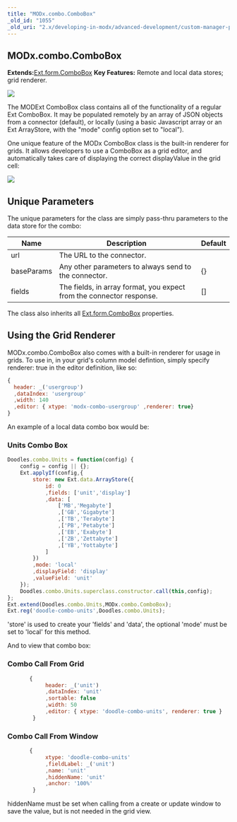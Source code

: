 ```yaml
---
title: "MODx.combo.ComboBox"
_old_id: "1055"
_old_uri: "2.x/developing-in-modx/advanced-development/custom-manager-pages/modext/modx.combo.combobox"
---
```


## MODx.combo.ComboBox

**Extends:**[Ext.form.ComboBox](http://extjs.cachefly.net/ext-3.3.0/docs/?class=Ext.form.ComboBox)
**Key Features:** Remote and local data stores; grid renderer.

![](/download/attachments/18678077/modext_combobox.png?version=1&modificationDate=1250517993000)

The MODExt ComboBox class contains all of the functionality of a regular Ext ComboBox. It may be populated remotely by an array of JSON objects from a connector (default), or locally (using a basic Javascript array or an Ext ArrayStore, with the "mode" config option set to "local").

One unique feature of the MODx ComboBox class is the built-in renderer for grids. It allows developers to use a ComboBox as a grid editor, and automatically takes care of displaying the correct displayValue in the grid cell:

![](/download/attachments/18678077/modext_combobox_grid.png?version=1&modificationDate=1250518045000)

## Unique Parameters

The unique parameters for the class are simply pass-thru parameters to the data store for the combo:

| Name       | Description                                                          | Default |
| ---------- | -------------------------------------------------------------------- | ------- |
| url        | The URL to the connector.                                            |         |
| baseParams | Any other parameters to always send to the connector.                | {}      |
| fields     | The fields, in array format, you expect from the connector response. | \[\]    |

The class also inherits all [Ext.form.ComboBox](http://extjs.cachefly.net/ext-3.3.0/docs/?class=Ext.form.ComboBox) properties.

## Using the Grid Renderer

MODx.combo.ComboBox also comes with a built-in renderer for usage in grids. To use in, in your grid's column model defintion, simply specify renderer: true in the editor definition, like so:

``` javascript
{
  header: _('usergroup')
  ,dataIndex: 'usergroup'
  ,width: 140
  ,editor: { xtype: 'modx-combo-usergroup' ,renderer: true}
}
```

An example of a local data combo box would be:

### Units Combo Box

``` javascript
Doodles.combo.Units = function(config) {
    config = config || {};
    Ext.applyIf(config,{
        store: new Ext.data.ArrayStore({
            id: 0
            ,fields: ['unit','display']
            ,data: [
                ['MB','Megabyte']
                ,['GB','Gigabyte']
                ,['TB','Terabyte']
                ,['PB','Petabyte']
                ,['EB','Exabyte']
                ,['ZB','Zettabyte']
                ,['YB','Yottabyte']
            ]
        })
        ,mode: 'local'
        ,displayField: 'display'
        ,valueField: 'unit'
    });
    Doodles.combo.Units.superclass.constructor.call(this,config);
};
Ext.extend(Doodles.combo.Units,MODx.combo.ComboBox);
Ext.reg('doodle-combo-units',Doodles.combo.Units);
```

'store' is used to create your 'fields' and 'data', the optional 'mode' must be set to 'local' for this method.

And to view that combo box:

### Combo Call From Grid

``` javascript
       {
            header: _('unit')
            ,dataIndex: 'unit'
            ,sortable: false
            ,width: 50
            ,editor: { xtype: 'doodle-combo-units', renderer: true }
        }
```

### Combo Call From Window

``` javascript
       {
            xtype: 'doodle-combo-units'
            ,fieldLabel: _('unit')
            ,name: 'unit'
            ,hiddenName: 'unit'
            ,anchor: '100%'
        }
```

hiddenName must be set when calling from a create or update window to save the value, but is not needed in the grid view.
